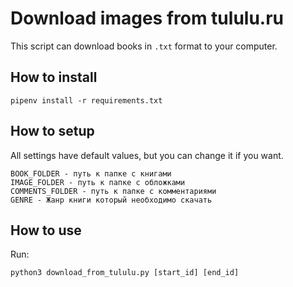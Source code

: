 # Download images from tululu.ru
This script can download books in `.txt` format to your computer.

## How to install

````
pipenv install -r requirements.txt
````
## How to setup

All settings have default values, but you can change it if you want.
````
BOOK_FOLDER - путь к папке с книгами
IMAGE_FOLDER - путь к папке с обложками
COMMENTS_FOLDER - путь к папке с комментариями
GENRE - Жанр книги который необходимо скачать
````

## How to use

Run:
````
python3 download_from_tululu.py [start_id] [end_id]
````

